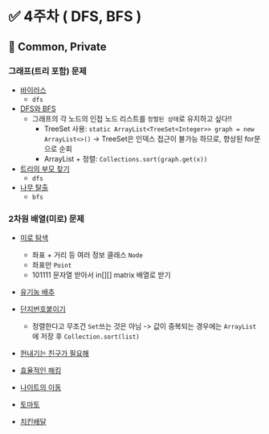 # ✅ 4주차 ( DFS, BFS )

## 📝 Common, Private

### 그래프(트리 포함) 문제
- [바이러스](https://www.acmicpc.net/problem/2606)
  - `dfs`
- [DFS와 BFS](https://www.acmicpc.net/problem/1260)
  - 그래프의 각 노드의 인접 노드 리스트를 `정렬된 상태`로 유지하고 싶다!!
    - TreeSet  사용: `static ArrayList<TreeSet<Integer>> graph = new ArrayList<>()` -> TreeSet은 인덱스 접근이 불가능 하므로, 향상된 for문으로 순회
    - ArrayList + 정렬: `Collections.sort(graph.get(x))`
- [트리의 부모 찾기](https://www.acmicpc.net/problem/11725)
  - `dfs`
- [나무 탈출](https://www.acmicpc.net/problem/15900)
  - `bfs`

### 2차원 배열(미로) 문제
- [미로 탐색](https://www.acmicpc.net/problem/2178)
  - 좌표 + 거리 등 여러 정보 클래스 `Node` 
  - 좌표만 `Point`
  - 101111 문자열 받아서 in[][] matrix 배열로 받기
- [유기농 배추](https://www.acmicpc.net/problem/1012)
- [단지번호붙이기](https://www.acmicpc.net/problem/2667)
  - 정렬한다고 무조건 `Set`쓰는 것은 아님 -> 값이 중복되는 경우에는 `ArrayList`에 저장 후 `Collection.sort(list)`
- [헌내기는 친구가 필요해](https://www.acmicpc.net/problem/21736)



- [효율적인 해킹](https://www.acmicpc.net/problem/1325)
- [나이트의 이동](https://www.acmicpc.net/problem/7562)
- [토마토](https://www.acmicpc.net/problem/7576)
- [치킨배달](https://www.acmicpc.net/problem/15686)
